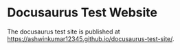 # Docusaurus Test Website


The docusaurus test site is published at https://ashwinkumar12345.github.io/docusaurus-test-site/.
